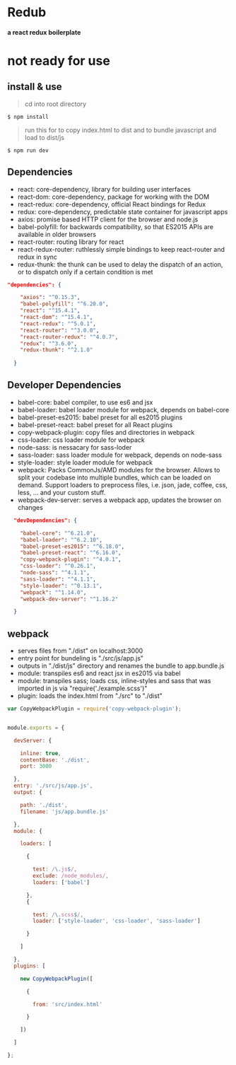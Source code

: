 # Redub
#### a react redux boilerplate
# not ready for use

## install & use
> cd into root directory
```shell
$ npm install
```
> run this for to copy index.html to dist and to bundle javascript and load to dist/js
```shell
$ npm run dev
```



## Dependencies

* react: core-dependency, library for building user interfaces
* react-dom: core-dependency, package for working with the DOM
* react-redux: core-dependency, official React bindings for Redux
* redux: core-dependency, predictable state container for javascript apps
* axios: promise based HTTP client for the browser and node.js
* babel-polyfill: for backwards compatibility, so that ES2015 APIs are available in older browsers
* react-router: routing library for react
* react-redux-router: ruthlessly simple bindings to keep react-router and redux in sync
* redux-thunk: the thunk can be used to delay the dispatch of an action, or to dispatch only if a certain condition is met


```json
"dependencies": {

    "axios": "^0.15.3",
    "babel-polyfill": "^6.20.0",
    "react": "^15.4.1",
    "react-dom": "^15.4.1",
    "react-redux": "^5.0.1",
    "react-router": "^3.0.0",
    "react-router-redux": "^4.0.7",
    "redux": "^3.6.0",
    "redux-thunk": "^2.1.0"
    
  }
```

## Developer Dependencies

* babel-core: babel compiler, to use es6 and jsx
* babel-loader: babel loader module for webpack, depends on babel-core
* babel-preset-es2015: babel preset for all es2015 plugins
* babel-preset-react: babel preset for all React plugins
* copy-webpack-plugin: copy files and directories in webpack
* css-loader: css loader module for webpack
* node-sass: is nessacary for sass-loder
* sass-loader: sass loader module for webpack, depends on node-sass
* style-loader: style loader module for webpack
* webpack: Packs CommonJs/AMD modules for the browser. Allows to split your codebase into multiple bundles, which can be loaded on demand. Support loaders to preprocess files, i.e. json, jade, coffee, css, less, ... and your custom stuff.
* webpack-dev-server: serves a webpack app, updates the browser on changes

```json
  "devDependencies": {

    "babel-core": "^6.21.0",
    "babel-loader": "^6.2.10",
    "babel-preset-es2015": "^6.18.0",
    "babel-preset-react": "^6.16.0",
    "copy-webpack-plugin": "^4.0.1",
    "css-loader": "^0.26.1",
    "node-sass": "^4.1.1",
    "sass-loader": "^4.1.1",
    "style-loader": "^0.13.1",
    "webpack": "^1.14.0",
    "webpack-dev-server": "^1.16.2"

  }
```

## webpack

* serves files from "./dist" on localhost:3000
* entry point for bundeling is "./src/js/app.js"
* outputs in "./dist/js" directory and renames the bundle to app.bundle.js
* module: transpiles es6 and react jsx in es2015 via babel
* module: transpiles sass; loads css, inline-styles and sass that was imported in js via "require('./example.scss')"
* plugin: loads the index.html from "./src" to "./dist"

```js
var CopyWebpackPlugin = require('copy-webpack-plugin');


module.exports = {

  devServer: {

    inline: true,
    contentBase: './dist',
    port: 3000

  },
  entry: './src/js/app.js',
  output: {

    path: './dist',
    filename: 'js/app.bundle.js'

  },
  module: {

    loaders: [

      {

        test: /\.js$/,
        exclude: /node_modules/,
        loaders: ['babel']

      },
      {

        test: /\.scss$/,
        loader: ['style-loader', 'css-loader', 'sass-loader']

      }

    ]

  },
  plugins: [

    new CopyWebpackPlugin([

      {

        from: 'src/index.html'

      }

    ])

  ]

};
```